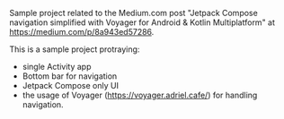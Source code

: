 Sample project related to the Medium.com post "Jetpack Compose navigation simplified with Voyager for Android & Kotlin Multiplatform" at https://medium.com/p/8a943ed57286.

This is a sample project protraying:
- single Activity app
- Bottom bar for navigation
- Jetpack Compose only UI
- the usage of Voyager (https://voyager.adriel.cafe/) for handling navigation.
